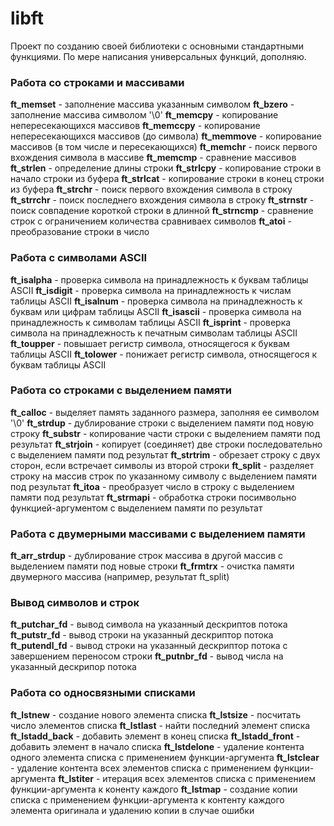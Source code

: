 # libft
Проект по созданию своей библиотеки с основными стандартными функциями.
По мере написания универсальных функций, дополняю.

### Работа со строками и массивами
**ft_memset**       - заполнение массива указанным символом
**ft_bzero**		    - заполнение массива символом '\0'
**ft_memcpy**		    - копирование непересекающихся массивов
**ft_memccpy**	  	- копирование непересекающихся массивов (до символа)
**ft_memmove**		  - копирование массивов (в том числе и пересекающихся)
**ft_memchr**       - поиск первого вхождения символа в массиве
**ft_memcmp**       - сравнение массивов
**ft_strlen**	      - определение длины строки
**ft_strlcpy**		  - копирование строки в начало строки из буфера
**ft_strlcat**		  - копирование строки в конец строки из буфера
**ft_strchr**	      - поиск первого вхождения символа в строку
**ft_strrchr**      - поиск последнего вхождения символа в строку
**ft_strnstr**    	- поиск совпадение короткой строки в длинной
**ft_strncmp**	  	- сравнение строк с ограничением количества сравниваех символов
**ft_atoi**			    - преобразование строки в число

### Работа с символами ASCII
**ft_isalpha**		  - проверка символа на принадлежность к буквам таблицы ASCII
**ft_isdigit**  		- проверка символа на принадлежность к числам таблицы ASCII
**ft_isalnum**	  	- проверка символа на принадлежность к буквам или цифрам таблицы ASCII
**ft_isascii**	  	- проверка символа на принадлежность к символам таблицы ASCII
**ft_isprint**	  	- проверка символа на принадлежность к печатным символам таблицы ASCII
**ft_toupper**		  - повышает регистр символа, относящегося к буквам таблицы ASCII
**ft_tolower**		  - понижает регистр символа, относящегося к буквам таблицы ASCII

### Работа со строками с выделением памяти
**ft_calloc**		    - выделяет память заданного размера, заполняя ее символом '\0'
**ft_strdup**	    	- дублирование строки с выделением памяти под новую строку
**ft_substr**		    - копирование части строки с выделением памяти под результат
**ft_strjoin**	  	- копирует (соединяет) две строки последовательно с выделением памяти под результат
**ft_strtrim**	  	- обрезает строку с двух сторон, если встречает символы из второй строки
**ft_split**	  	  - разделяет строку на массив строк по указанному символу с выделением памяти под результат
**ft_itoa**	      	- преобразует число в строку с выделением памяти под результат
**ft_strmapi**  		- обработка строки посимвольно функцией-аргументом с выделением памяти по результат

### Работа с двумерными массивами c выделением памяти
**ft_arr_strdup**		- дублирование строк массива в другой массив с выделением памяти под новые строки
**ft_frmtrx**		    - очистка памяти двумерного массива (например, результат ft_split)

### Вывод символов и строк
**ft_putchar_fd**	  - вывод символа на указанный дескриптов потока
**ft_putstr_fd**	  - вывод строки на указанный дескриптор потока
**ft_putendl_fd**	  - вывод строки на указанный дескриптор потока с завершением переносом строки
**ft_putnbr_fd**	  - вывод числа на указанный дескрипор потока

### Работа со односвязными списками
**ft_lstnew**	    	- создание нового элемента списка
**ft_lstsize**	  	- посчитать число элементов списка
**ft_lstlast**	  	- найти последний элемент списка
**ft_lstadd_back**	- добавить элемент в конец списка
**ft_lstadd_front**	- добавить элемент в начало списка
**ft_lstdelone**	  - удаление контента одного элемента списка с применением функции-аргумента
**ft_lstclear**	  	- удаление контента всех элементов списка с применением функции-аргумента
**ft_lstiter**	  	- итерация всех элементов списка с применением функции-аргумента к коненту каждого
**ft_lstmap**		    - создание копии списка с применением функции-аргумента к контенту каждого элемента оригинала и удалению копии в случае ошибки
